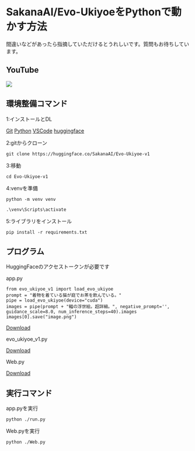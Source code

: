 SakanaAI/Evo-UkiyoeをPythonで動かす方法
================================

間違いなどがあったら指摘していただけるとうれしいです。質問もお待ちしています。

## YouTube
[![](https://img.youtube.com/vi/FIdQXpeo-2Q/0.jpg)](https://www.youtube.com/watch?v=FIdQXpeo-2Q)

環境整備コマンド
--------

1:インストールとDL

[Git](https://gitforwindows.org/) [Python](https://www.python.org/) [VSCode](https://code.visualstudio.com/) [huggingface](https://huggingface.co/SakanaAI/Evo-Ukiyoe-v1)

2:gitからクローン


    git clone https://huggingface.co/SakanaAI/Evo-Ukiyoe-v1

3:移動


    cd Evo-Ukiyoe-v1

4:venvを準備


    python -m venv venv

    .\venv\Scripts\activate

5:ライブラリをインストール


    pip install -r requirements.txt

プログラム
-----
HuggingFaceのアクセストークンが必要です


app.py


    from evo_ukiyoe_v1 import load_evo_ukiyoe
    prompt = "着物を着ている猫が庭でお茶を飲んでいる。"
    pipe = load_evo_ukiyoe(device="cuda")
    images = pipe(prompt + "輻の浮世絵。超詳細。", negative_prompt='', guidance_scale=8.0, num_inference_steps=40).images
    images[0].save("image.png")
    

[Download](./app.py)

evo\_ukiyoe\_v1.py

[Download](./evo_ukiyoe_v1.py)

Web.py

[Download](./Web.py)

実行コマンド
------

app.pyを実行


    python ./run.py

Web.pyを実行


    python ./Web.py

